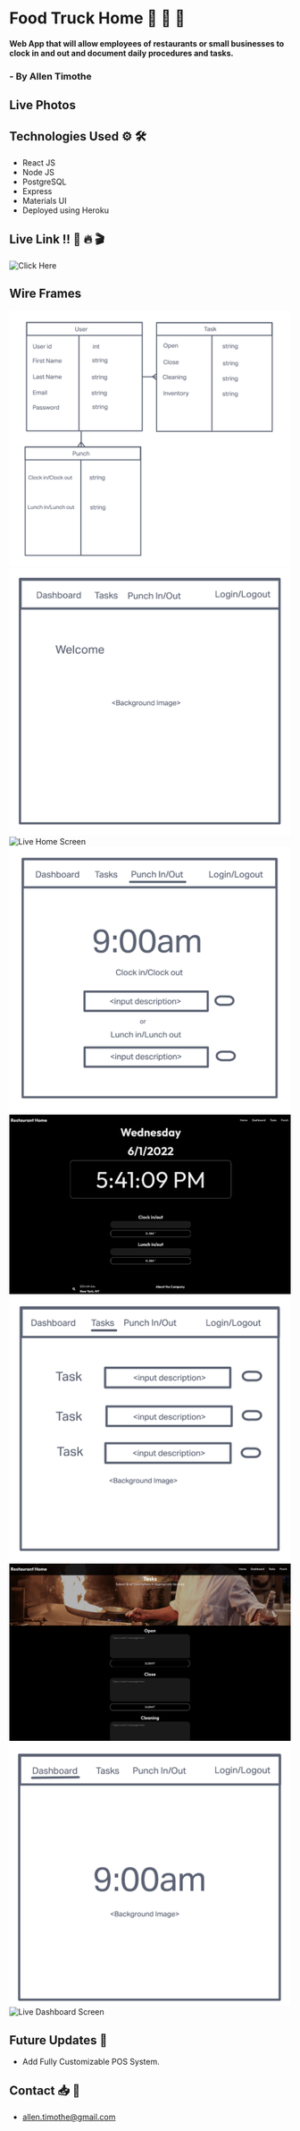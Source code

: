 # Food Truck Home 🌯 🍔 🍕

#### Web App that will allow employees of restaurants or small businesses to clock in and out and document daily procedures and tasks.

###  - By Allen Timothe

## Live Photos

## Technologies Used ⚙️ 🛠

* React JS
* Node JS
* PostgreSQL
* Express
* Materials UI
* Deployed using Heroku

## Live Link ‼️ 🚀 🔥 🎬
![Click Here]()

## Wire Frames

![ERD](ERD.png)
![Home Screen](HomeScreen.png)
![Live Home Screen](FoodHome-HomeScreen.png)
![Punch Screen](PunchScreen.png)
![Live Punch Screen](FoodHome-Punch.png)
![Tasks Screen](TasksScreen.png)
![Live Tasks Screen](FoodHome-Task.png)
![Dashboard Screen](DashboardScreen.png)
![Live Dashboard Screen](FoodHome-Dashboard.png)

## Future Updates 🔮

* Add Fully Customizable POS System.

## Contact 📥 📨
* allen.timothe@gmail.com
